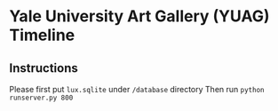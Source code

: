 # Yale University Art Gallery (YUAG) Timeline
## Instructions
Please first put `lux.sqlite` under `/database` directory
Then run
```python runserver.py 800```
